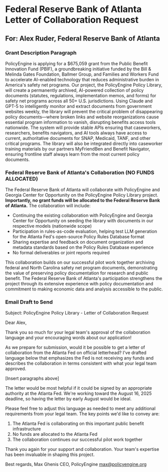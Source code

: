 # Federal Reserve Bank of Atlanta Letter of Collaboration Request

## For: Alex Ruder, Federal Reserve Bank of Atlanta

### Grant Description Paragraph

PolicyEngine is applying for a $675,059 grant from the Public Benefit Innovation Fund (PBIF), a groundbreaking initiative funded by the Bill & Melinda Gates Foundation, Ballmer Group, and Families and Workers Fund to accelerate AI-enabled technology that reduces administrative burden in America's safety net programs. Our project, the PolicyEngine Policy Library, will create a permanently archived, AI-powered collection of policy documents (statutes, regulations, implementation memos, and forms) for safety net programs across all 50+ U.S. jurisdictions. Using Claude and GPT-5 to intelligently monitor and extract documents from government websites weekly, the library will prevent the critical problem of disappearing policy documents—where broken links and website reorganizations cause essential program information to vanish, disrupting benefits access tools nationwide. The system will provide stable APIs ensuring that caseworkers, researchers, benefits navigators, and AI tools always have access to current, authoritative documents for SNAP, Medicaid, TANF, and other critical programs. The library will also be integrated directly into caseworker training materials by our partners MyFriendBen and Benefit Navigator, ensuring frontline staff always learn from the most current policy documents.

### Federal Reserve Bank of Atlanta's Collaboration (NO FUNDS ALLOCATED)

The Federal Reserve Bank of Atlanta will collaborate with PolicyEngine and Georgia Center for Opportunity on the PolicyEngine Policy Library project. **Importantly, no grant funds will be allocated to the Federal Reserve Bank of Atlanta.** The collaboration will include:

- Continuing the existing collaboration with PolicyEngine and Georgia Center for Opportunity on seeding the library with documents in our respective models (nationwide scope)
- Participation in rules-as-code evaluation, helping test LLM generation for the Atlanta Fed's open-source Policy Rules Database format
- Sharing expertise and feedback on document organization and metadata standards based on the Policy Rules Database experience
- No formal deliverables or joint reports required

This collaboration builds on our successful pilot work together archiving federal and North Carolina safety net program documents, demonstrating the value of preserving policy documentation for research and public benefit. The Federal Reserve Bank of Atlanta's participation strengthens the project through its extensive experience with policy documentation and commitment to making economic data and analysis accessible to the public.

### Email Draft to Send

Subject: PolicyEngine Policy Library - Letter of Collaboration Request

Dear Alex,

Thank you so much for your legal team's approval of the collaboration language and your encouraging words about our application! 

As we prepare for submission, would it be possible to get a letter of collaboration from the Atlanta Fed on official letterhead? I've drafted language below that emphasizes the Fed is not receiving any funds and describes the collaboration in terms consistent with what your legal team approved.

[Insert paragraphs above]

The letter would be most helpful if it could be signed by an appropriate authority at the Atlanta Fed. We're working toward the August 16, 2025 deadline, so having the letter by early August would be ideal.

Please feel free to adjust this language as needed to meet any additional requirements from your legal team. The key points we'd like to convey are:
1. The Atlanta Fed is collaborating on this important public benefit infrastructure
2. No funds are allocated to the Atlanta Fed
3. The collaboration continues our successful pilot work together

Thank you again for your support and collaboration. Your team's expertise has been invaluable in shaping this project.

Best regards,
Max Ghenis
CEO, PolicyEngine
max@policyengine.org